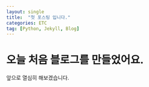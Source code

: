 ```yaml
---
layout: single
title:  "첫 포스팅 입니다."
categories: ETC
tag: [Python, Jekyll, Blog]
---
```


# 오늘 처음 블로그를 만들었어요.

앞으로 열심히 해보겠습니다.